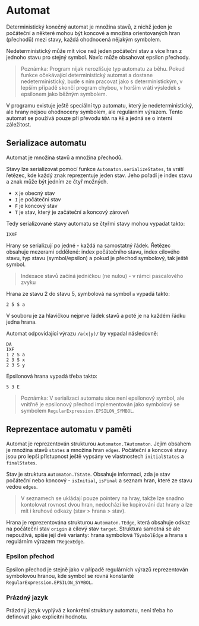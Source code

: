 # Automat

Deterministický konečný automat je množina stavů, z nichž jeden je počáteční a některé mohou být koncové a množina orientovaných hran (přechodů) mezi stavy, každá ohodnocená nějakým symbolem.

Nedeterministický může mít více než jeden počáteční stav a více hran z jednoho stavu pro stejný symbol. Navíc může obsahovat epsilon přechody.

> Poznámka: Program nijak nerozlišuje typ automatu za běhu. Pokud funkce očekávající deterministický automat a dostane nedeterministický, bude s ním pracovat jako s deterministickým, v lepším případě skončí program chybou, v horším vrátí výsledek s epsilonem jako běžným symbolem.

V programu existuje ještě speciální typ automatu, který je nedeterministický, ale hrany nejsou ohodnoceny symbolem, ale regulárním výrazem. Tento automat se používá pouze při převodu `NDA` na `RE` a jedná se o interní záležitost.


## Serializace automatu

Automat je množina stavů a množina přechodů.

Stavy lze serializovat pomocí funkce `Automaton.serializeStates`, ta vrátí řetězec, kde každý znak reprezentuje jeden stav. Jeho pořadí je index stavu a znak může být jedním ze čtyř možných.

- `X` je obecný stav
- `I` je počáteční stav
- `F` je koncový stav
- `T` je stav, který je začáteční a koncový zároveň

Tedy serializované stavy automatu se čtyřmi stavy mohou vypadat takto:

    IXXF

Hrany se serializují po jedné - každá na samostatný řádek. Řetězec obsahuje mezerami oddělené: index počátečního stavu, index cílového stavu, typ stavu (symbol/epsilon) a pokud je přechod symbolový, tak ještě symbol.

> Indexace stavů začíná jedničkou (ne nulou) - v rámci pascalového zvyku

Hrana ze stavu 2 do stavu 5, symbolová na symbol `a` vypadá takto:

    2 5 S a

V souboru je za hlavičkou nejprve řádek stavů a poté je na každém řádku jedna hrana.

Automat odpovídající výrazu `/a(x|y)/` by vypadal následovně:

    DA
    IXF
    1 2 S a
    2 3 S x
    2 3 S y

Epsilonová hrana vypadá třeba takto:

    5 3 E

> Poznámka: V serializaci automatu sice není epsilonový symbol, ale vnitřně je epsilonový přechod implementován jako symbolový se symbolem `RegularExpression.EPSILON_SYMBOL`.


## Reprezentace automatu v paměti

Automat je reprezentován strukturou `Automaton.TAutomaton`. Jejím obsahem je množina stavů `states` a množina hran `edges`. Počáteční a koncové stavy jsou pro lepší přístupnost ještě vypsány ve vlastnostech `initialStates` a `finalStates`.

Stav je struktura `Automaton.TState`. Obsahuje informaci, zda je stav počáteční nebo koncový - `isInitial`, `isFinal` a seznam hran, které ze stavu vedou `edges`.

> V seznamech se ukládají pouze pointery na hray, takže lze snadno kontolovat rovnost dvou hran, nedochází ke kopírování dat hrany a lze mít i kruhové odkazy (stav > hrana > stav).

Hrana je reprezentována strukturou `Automaton.TEdge`, která obsahuje odkaz na počáteční stav `origin` a cílový stav `target`. Struktura samotná se ale nepoužívá, spíše její dvě varianty: hrana symbolová `TSymbolEdge` a hrana s regulárním výrazem `TRegexEdge`.


### Epsilon přechod

Epsilon přechod je stejně jako v případě regulárních výrazů reprezentován symbolovou hranou, kde symbol se rovná konstantě `RegularExpression.EPSILON_SYMBOL`.


### Prázdný jazyk

Prázdný jazyk vyplývá z konkrétní struktury automatu, není třeba ho definovat jako explicitní hodnotu.